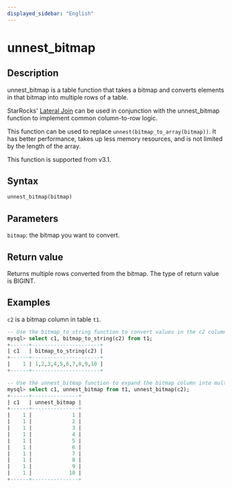```yaml
---
displayed_sidebar: "English"
---
```


# unnest_bitmap

## Description

unnest_bitmap is a table function that takes a bitmap and converts elements in that bitmap into multiple rows of a table.

StarRocks' [Lateral Join](../../../using_starrocks/Lateral_join.md) can be used in conjunction with the unnest_bitmap function to implement common column-to-row logic.

This function can be used to replace `unnest(bitmap_to_array(bitmap))`. It has better performance, takes up less memory resources, and is not limited by the length of the array.

This function is supported from v3.1.

## Syntax

```Haskell
unnest_bitmap(bitmap)
```

## Parameters

`bitmap`: the bitmap you want to convert.

## Return value

Returns multiple rows converted from the bitmap. The type of return value is BIGINT.

## Examples

`c2` is a bitmap column in table `t1`.

```SQL
-- Use the bitmap_to_string function to convert values in the c2 column into a string.
mysql> select c1, bitmap_to_string(c2) from t1;
+------+----------------------+
| c1   | bitmap_to_string(c2) |
+------+----------------------+
|    1 | 1,2,3,4,5,6,7,8,9,10 |
+------+----------------------+

-- Use the unnest_bitmap function to expand the bitmap column into multiple rows.
mysql> select c1, unnest_bitmap from t1, unnest_bitmap(c2);
+------+---------------+
| c1   | unnest_bitmap |
+------+---------------+
|    1 |             1 |
|    1 |             2 |
|    1 |             3 |
|    1 |             4 |
|    1 |             5 |
|    1 |             6 |
|    1 |             7 |
|    1 |             8 |
|    1 |             9 |
|    1 |            10 |
+------+---------------+
```
